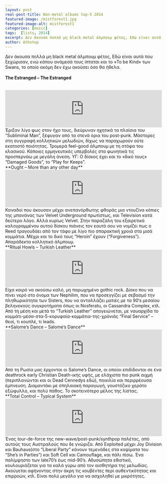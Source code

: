 ```yaml
---
layout: post
real-post-title: Non-metal albums top-5 2014
featured-image: /mistforest1.jpg
featured-image-alt: mistforest1
categories: [music]
tags:  [lists, 2014]
excerpt: Δεν άκουσα πολλά μη black metal άλμπουμ φέτος, Εδώ είναι αυτά που ξεχώρισαν, ενώ κάπου ανάμεσά τους ίπταται και το «To be Kind» των Swans, το οποίο ακόμη δεν έχω ακούσει όσο θα ήθελα.
author: Athotep
---
```


Δεν άκουσα πολλά μη black metal άλμπουμ φέτος, Εδώ είναι αυτά που ξεχώρισαν, ενώ κάπου ανάμεσά τους ίπταται και το «To be Kind» των Swans, το οποίο ακόμη δεν έχω ακούσει όσο θα ήθελα.  
<br>
**The Estranged – The Estranged**  
<br>
<iframe style="border: 0; width: 100%; height: 120px;" src="https://bandcamp.com/EmbeddedPlayer/album=255049300/size=large/bgcol=ffffff/linkcol=0687f5/tracklist=false/artwork=small/transparent=true/" seamless><a href="http://sabotagerecords.bandcamp.com/album/the-estranged-s-t-lp">The Estranged: S/T LP by sabotagerecords</a></iframe>  
<br>
Έριξαν λίγο φως στον ήχο τους, διεύρυναν ηχητικά τα πλαίσια του “Subliminal Man”, ξέφυγαν από τα στενά όρια του post-punk. Μάστορες στη συγγραφή κολλητικών μελωδιών, δίχως να παραχωρούν ούτε εκατοστό ποιότητας. Τρομερά feel-good άλμπουμ με τη στόφα του κλασικού. Κάποιες ερμηνευτικές υπερβολές στα φωνητικά τις προσπερνάω με μεγάλη άνεση.
ΥΓ: Ο δίσκος έχει και το «δικό τους» “Damaged Goods”, το “Play for Keeps”.  
<br>
**Ought – More than any other day**  
<br>
<iframe style="border: 0; width: 100%; height: 120px;" src="https://bandcamp.com/EmbeddedPlayer/album=2857841476/size=large/bgcol=ffffff/linkcol=0687f5/tracklist=false/artwork=small/transparent=true/" seamless><a href="http://ought.bandcamp.com/album/more-than-any-other-day-2">More Than Any Other Day by Ought</a></iframe>  
<br>
Καναδοί που άκουσαν μέχρι ανεπανόρθωτης φθοράς μια ντουζίνα κόπιες της μπανάνας των Velvet Underground πρωτίστως, και Television κατά δεύτερο λόγο. Αλλά κυρίως Velvet. Στην παραζάλη του εξαιρετικά καλογραμμένου αυτού δίσκου πιάνεις τον εαυτό σου να νομίζει πως ο Reed τραγουδάει από τον τάφο με λίγο πιο σπαρακτική χροιά στα μισά κομμάτια. Μέχρι και το δικό τους “Heroin” έχουν (“Forgiveness”). Απαράδεκτα κολλητικό άλμπουμ.  
<br>
**Ritual Howls – Turkish Leather**  
<br>
<iframe style="border: 0; width: 100%; height: 120px;" src="https://bandcamp.com/EmbeddedPlayer/album=2728156397/size=large/bgcol=ffffff/linkcol=0687f5/tracklist=false/artwork=small/transparent=true/" seamless><a href="http://ritualhowls.bandcamp.com/album/turkish-leather">Turkish Leather by Ritual Howls</a></iframe>  
<br>
Είχα καιρό να ακούσω καλό, μη παρωχημένο gothic rock. Δίσκο που να πίνει νερό στο όνομα των Nephilim, που να προσεγγίζει με σεβασμό την πληθωρικότητα των Sisters, που να ανταλλάζει ματιές με τα 90‘s μεσαίου βεληνεκούς συγκροτήματα όπως οι Nosferatu, οι Cassandra Complex, κτλ. Από τη μέση και μετά το “Turkish Leather” απογειώνεται, με ναυαρχίδα το κομμάτι-μέσα-στα-5-κορυφαία-κομμάτια-της-χρόνιάς “Final Service” – θεοί, τι κουπλέ, τι leads.  
<br>
**Salome’s Dance – Salome’s Dance**  
<br>
<iframe style="border: 0; width: 100%; height: 120px;" src="https://bandcamp.com/EmbeddedPlayer/album=718553619/size=large/bgcol=ffffff/linkcol=0687f5/tracklist=false/artwork=small/transparent=true/" seamless><a href="http://salomesdance.bandcamp.com/album/salomes-dance">Salome&#39;s Dance by Salome&#39;s Dance</a></iframe>  
<br>
Από τη Ρωσία μας έρχονται οι Salome’s Dance, οι οποίοι επιδίδονται σε ένα deathrock early Christian Death-ικής υφής, με ελάχιστα πιο punk αιχμή (περιπλανώνται και οι Dead Cennedys εδώ), ποικιλία και περιρρέουσα έμπνευση. Διαμαντάκι με σπηλαιακή παραγωγή, γουστόζικο χεράτο εξώφυλλο, και πολύ πάθος. Το σκοτεινότερο μέλος της λίστας.  
<br>
**Total Control – Typical System**  
<br>
<iframe style="border: 0; width: 100%; height: 120px;" src="https://bandcamp.com/EmbeddedPlayer/album=3744717388/size=large/bgcol=ffffff/linkcol=0687f5/tracklist=false/artwork=small/transparent=true/" seamless><a href="http://hengebeat.bandcamp.com/album/typical-system">Typical System by Total Control</a></iframe>  
<br>
Ένας tour-de-force της new-wave/post-punk/synthpop παλέτας, από αυτούς τους Αυστραλούς που δε γνώριζα. Από Exploited μέχρι Joy Division και Bauhaus(στο “Liberal Party” κάνουν τεμενάδες στα κοψίματα του “She’s in Parties”) και Soft Cell και Camouflage, και πάλι πίσω. Ένα παλίμψηστο των late70’s έως mid-90’s. Αδυσώπητα εθιστικό, κουλουριάζεται για τα καλά γύρω από τον αισθητήρα της μελωδίας. Ακούγεται αφήνοντας στην άκρη τις κουβέντες περί αυθεντικότητας και επιρροών, κτλ. Είναι πολύ μεγάλο για να ασχοληθεί με μικρότητες.